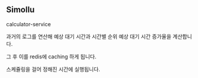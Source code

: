 ## Simollu



calculator-service

과거의 로그를 연산해 예상 대기 시간과 시간별 순위 예상 대기 시간 증가율을 계산합니다.

그 후 이를 redis에 caching 하게 됩니다.

스케쥴링을 걸어 정해진 시간에 실행됩니다. 



